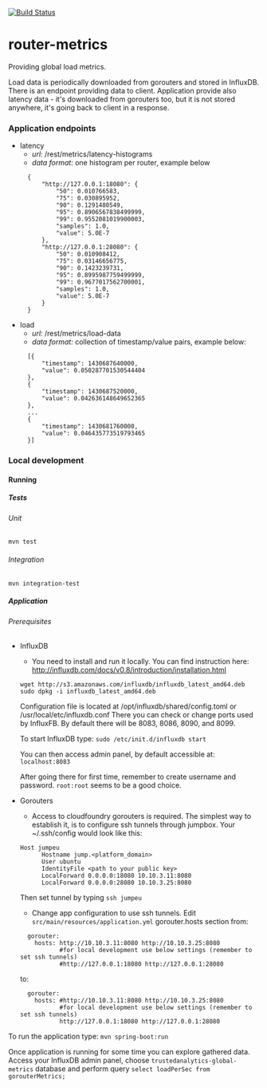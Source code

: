 [![Build Status](https://travis-ci.org/trustedanalytics/router-metrics-provider.svg?branch=master)](https://travis-ci.org/trustedanalytics/router-metrics-provider)

# router-metrics
Providing global load metrics. 

Load data is periodically downloaded from gorouters and stored in InfluxDB. There is an endpoint providing data to client.
Application provide also latency data - it's downloaded from gorouters too, but it is not stored anywhere, it's going back to client in a response.

### Application endpoints
* latency
  * *url:* /rest/metrics/latency-histograms
  * *data format:* one histogram per router, example below
  ```
    {
    	"http://127.0.0.1:18080": {
    		"50": 0.010766583,
    		"75": 0.030895952,
    		"90": 0.1291480549,
    		"95": 0.8906567838499999,
    		"99": 0.9552081019900003,
    		"samples": 1.0,
    		"value": 5.0E-7
    	},
    	"http://127.0.0.1:28080": {
    		"50": 0.010908412,
    		"75": 0.03146656775,
    		"90": 0.1423239731,
    		"95": 0.8995987759499999,
    		"99": 0.9677017562700001,
    		"samples": 1.0,
    		"value": 5.0E-7
    	}
    }
  ```
* load
  * *url:* /rest/metrics/load-data
  * *data format:* collection of timestamp/value pairs, example below:
  ```
    [{
    	"timestamp": 1430687640000,
    	"value": 0.050287701530544404
    },
    {
    	"timestamp": 1430687520000,
    	"value": 0.042636148649652365
    },
    ...
    {
    	"timestamp": 1430681760000,
    	"value": 0.046435773519793465
    }]
  ```

### Local development
#### Running
##### Tests
###### Unit
```mvn test```
###### Integration
```mvn integration-test ```
##### Application
###### Prerequisites
* InfluxDB
  * You need to install and run it locally. You can find instruction here: http://influxdb.com/docs/v0.8/introduction/installation.html
  ```
  wget http://s3.amazonaws.com/influxdb/influxdb_latest_amd64.deb
  sudo dpkg -i influxdb_latest_amd64.deb
  ```         
  Configuration file is located at /opt/influxdb/shared/config.toml or /usr/local/etc/influxdb.conf
  There you can check or change ports used by InfluxFB. By default there will be 8083, 8086, 8090, and 8099.

  To start InfluxDB type: ```sudo /etc/init.d/influxdb start```
  
  You can then access admin panel, by default accessible at: ```localhost:8083```
  
  After going there for first time, remember to create username and password. ```root:root``` seems to be a good choice.
  
* Gorouters
  * Access to cloudfoundry gorouters is required. The simplest way to establish it, is to configure ssh tunnels through jumpbox. Your ~/.ssh/config would look like this:
  ```
  Host jumpeu
        Hostname jump.<platform_domain>
        User ubuntu
        IdentityFile <path to your public key>
        LocalForward 0.0.0.0:18080 10.10.3.11:8080
        LocalForward 0.0.0.0:28080 10.10.3.25:8080
  ```
  Then set tunnel by typing ```ssh jumpeu```
  * Change app configuration to use ssh tunnels. Edit ```src/main/resources/application.yml``` gorouter.hosts section from:
  ```
    gorouter:
      hosts: http://10.10.3.11:8080 http://10.10.3.25:8080
             #for local development use below settings (remember to set ssh tunnels)
             #http://127.0.0.1:18080 http://127.0.0.1:28080
  ```
  to:
  ```
    gorouter:
      hosts: #http://10.10.3.11:8080 http://10.10.3.25:8080
             #for local development use below settings (remember to set ssh tunnels)
             http://127.0.0.1:18080 http://127.0.0.1:28080
  ```
  
To run the application type:
```mvn spring-boot:run```

Once application is running for some time you can explore gathered data. Access your InfluxDB admin panel, choose ```trustedanalytics-global-metrics``` database and perform query ```select loadPerSec from gorouterMetrics;```
